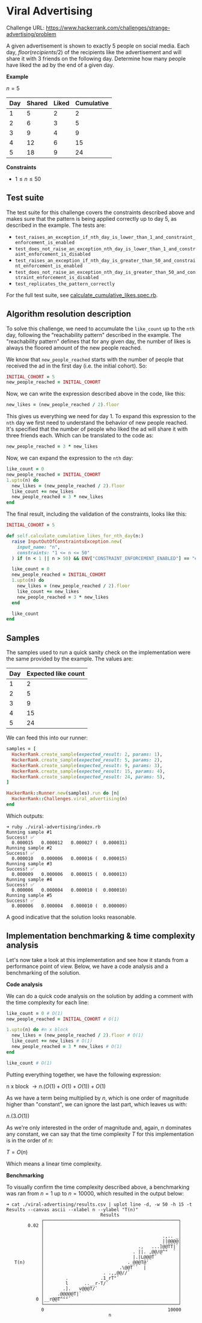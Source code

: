 # Viral Advertising

Challenge URL: https://www.hackerrank.com/challenges/strange-advertising/problem

A given advertisement is shown to exactly 5 people on social media. Each day, $floor(recipients / 2)$ of the recipients like the advertisement and will share it with 3 friends on the following day.
Determine how many people have liked the ad by the end of a given day.

**Example**

$n = 5$

| Day | Shared | Liked | Cumulative |
| --- | ------ | ----- | ---------- |
| 1   | 5      | 2     | 2          |
| 2   | 6      | 3     | 5          |
| 3   | 9      | 4     | 9          |
| 4   | 12     | 6     | 15         |
| 5   | 18     | 9     | 24         |

**Constraints**

- $1 \leq n \leq 50$

## Test suite

The test suite for this challenge covers the constraints described above and makes sure that the pattern is being applied correctly up to day 5, as described in the example. The tests are:

- `test_raises_an_exception_if_nth_day_is_lower_than_1_and_constraint_enforcement_is_enabled`
- `test_does_not_raise_an_exception_nth_day_is_lower_than_1_and_constraint_enforcement_is_disabled`
- `test_raises_an_exception_if_nth_day_is_greater_than_50_and_constraint_enforcement_is_enabled`
- `test_does_not_raise_an_exception_nth_day_is_greater_than_50_and_constraint_enforcement_is_disabled`
- `test_replicates_the_pattern_correctly`

For the full test suite, see [calculate_cumulative_likes.spec.rb](./calculate_cumulative_likes.spec.rb).

## Algorithm resolution description

To solve this challenge, we need to accumulate the `like_count` up to the `nth` day, following the "reachability pattern" described in the example. The "reachability pattern" defines that for any given day, the number of likes is always the floored amount of the new people reached.

We know that `new_people_reached` starts with the number of people that received the ad in the first day (i.e. the initial cohort). So:

```ruby
INITIAL_COHORT = 5
new_people_reached = INITIAL_COHORT
```

Now, we can write the expression described above in the code, like this:

```ruby
new_likes = (new_people_reached / 2).floor
```

This gives us everything we need for day 1. To expand this expression to the `nth` day we first need to understand the behavior of new people reached. It's specified that the number of people who liked the ad will share it with three friends each. Which can be translated to the code as:

```ruby
new_people_reached = 3 * new_likes
```

Now, we can expand the expression to the `nth` day:

```ruby
like_count = 0
new_people_reached = INITIAL_COHORT
1.upto(n) do
  new_likes = (new_people_reached / 2).floor
  like_count += new_likes
  new_people_reached = 3 * new_likes
end
```

The final result, including the validation of the constraints, looks like this:

```ruby
INITIAL_COHORT = 5

def self.calculate_cumulative_likes_for_nth_day(n:)
  raise InputOutOfConstraintsException.new(
    input_name: "n",
    constraints: "1 <= n <= 50"
  ) if (n < 1 || n > 50) && ENV["CONSTRAINT_ENFORCEMENT_ENABLED"] == "enabled"

  like_count = 0
  new_people_reached = INITIAL_COHORT
  1.upto(n) do
    new_likes = (new_people_reached / 2).floor
    like_count += new_likes
    new_people_reached = 3 * new_likes
  end

  like_count
end
```

## Samples

The samples used to run a quick sanity check on the implementation were the same provided by the example. The values are:

| Day | Expected like count |
| --- | ------------------- |
| 1   | 2                   |
| 2   | 5                   |
| 3   | 9                   |
| 4   | 15                  |
| 5   | 24                  |

We can feed this into our runner:

```ruby
samples = [
  HackerRank.create_sample(expected_result: 2, params: 1),
  HackerRank.create_sample(expected_result: 5, params: 2),
  HackerRank.create_sample(expected_result: 9, params: 3),
  HackerRank.create_sample(expected_result: 15, params: 4),
  HackerRank.create_sample(expected_result: 24, params: 5),
]

HackerRank::Runner.new(samples).run do |n|
  HackerRank::Challenges.viral_advertising(n)
end
```

Which outputs:

```console
➜ ruby ./viral-advertising/index.rb
Running sample #1
Success! ✅
  0.000015   0.000012   0.000027 (  0.000031)
Running sample #2
Success! ✅
  0.000010   0.000006   0.000016 (  0.000015)
Running sample #3
Success! ✅
  0.000009   0.000006   0.000015 (  0.000013)
Running sample #4
Success! ✅
  0.000006   0.000004   0.000010 (  0.000010)
Running sample #5
Success! ✅
  0.000006   0.000004   0.000010 (  0.000009)
```

A good indicative that the solution looks reasonable.

## Implementation benchmarking & time complexity analysis

Let's now take a look at this implementation and see how it stands from a performance point of view. Below, we have a code analysis and a benchmarking of the solution.

**Code analysis**

We can do a quick code analysis on the solution by adding a comment with the time complexity for each line:

```ruby
like_count = 0 # O(1)
new_people_reached = INITIAL_COHORT # O(1)

1.upto(n) do #n x block
  new_likes = (new_people_reached / 2).floor # O(1)
  like_count += new_likes # O(1)
  new_people_reached = 3 * new_likes # O(1)
end

like_count # O(1)
```

Putting everything together, we have the following expression:

n x block $\to n.(O(1) + O(1) + O(1)) + O(1)$

As we have a term being multiplied by $n$, which is one order of magnitude higher than "constant", we can ignore the last part, which leaves us with:

$n.(3.O(1))$

As we're only interested in the order of magnitude and, again, $n$ dominates any constant, we can say that the time complexity $T$ for this implementation is in the order of $n$:

$T = O(n)$

Which means a linear time complexity.

**Benchmarking**

To visually confirm the time complexity described above, a benchmarking was ran from $n = 1$ up to $n = 10000$, which resulted in the output below:

```console
➜ cat ./viral-advertising/results.csv | uplot line -d, -w 50 -h 15 -t Results --canvas ascii --xlabel n --ylabel "T(n)"
                                   Results
             ┌──────────────────────────────────────────────────┐
        0.02 │                                                  │
             │                                                  │
             │                                            .,.. _│
             │                                            ||@@@@│
             │                                   .,   ...]@@TT|`│
             │                                 . ||. ,@@/@^"  ` │
             │                                 |.|L@@@T`        │
   T(n)      │                               ._@@@T@'           │
             │                            .\@@T``  |            │
             │                      . .,,@@//`                  │
             │        .            .1_rT"`                      │
             │        l      ..__r-T/`                          │
             │       .].   v@@@T/`                              │
             │     .@@@@@T|`                                    │
           0 │__r@@T^""`                                        │
             └──────────────────────────────────────────────────┘
             0                                              10000
                                      n

```
